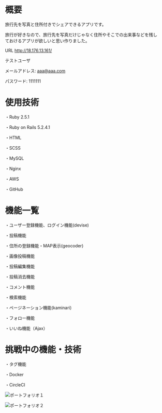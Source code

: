 # 概要
旅行先を写真と住所付きでシェアできるアプリです。

旅行が好きなので、旅行先を写真だけじゃなく住所やそこでの出来事などを残しておけるアプリが欲しいと思い作りました。

URL
http://18.176.13.161/

テストユーザ  

メールアドレス: aaa@aaa.com

パスワード: 1111111
# 使用技術
  
  ・Ruby 2.5.1

  ・Ruby on Rails 5.2.4.1

  ・HTML
  
  ・SCSS
  
  ・MySQL 
  
  ・Nginx
  
  ・AWS
  
  ・GitHub
# 機能一覧
  
  ・ユーザー登録機能、ログイン機能(devise)
  
  ・投稿機能

  ・住所の登録機能・MAP表示(geocoder)
  
  ・画像投稿機能
  
  ・投稿編集機能
  
  ・投稿消去機能
  
  ・コメント機能
  
  ・検索機能
  
  ・ページネーション機能(kaminari)
  
  ・フォロー機能
  
  ・いいね機能（Ajax）

# 挑戦中の機能・技術

  ・タグ機能

  ・Docker
  
  ・CircleCI


![ポートフォリオ１](https://user-images.githubusercontent.com/56866099/72323085-36a1a880-36eb-11ea-8b67-140a4f415f3d.jpg)

![ポートフォリオ２](https://user-images.githubusercontent.com/56866099/72324637-bed57d00-36ee-11ea-8ed4-f812b11478d2.jpg)

